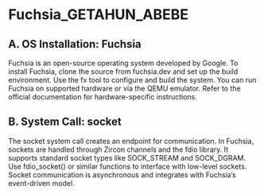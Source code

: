 # Fuchsia_GETAHUN_ABEBE

## A. OS Installation: Fuchsia

Fuchsia is an open-source operating system developed by Google.
To install Fuchsia, clone the source from fuchsia.dev and set up the build environment.
Use the fx tool to configure and build the system.
You can run Fuchsia on supported hardware or via the QEMU emulator.
Refer to the official documentation for hardware-specific instructions.

## B. System Call: socket

The socket system call creates an endpoint for communication.
In Fuchsia, sockets are handled through Zircon channels and the fdio library.
It supports standard socket types like SOCK_STREAM and SOCK_DGRAM.
Use fdio_socket() or similar functions to interface with low-level sockets.
Socket communication is asynchronous and integrates with Fuchsia’s event-driven model.
